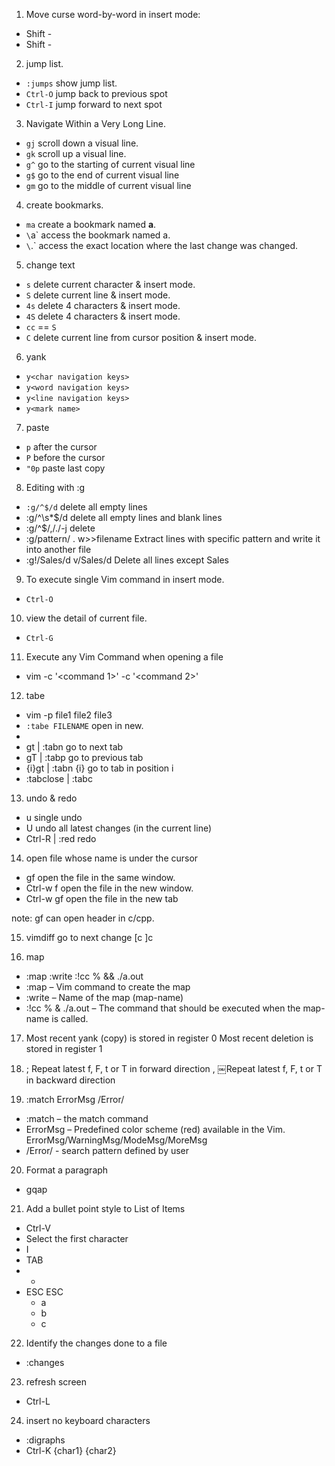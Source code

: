 1. Move curse word-by-word in insert mode: 
- Shift - <Right Arrow> 
- Shift - <Left Arrow> 

2. jump list.
- `:jumps` show jump list.
- `Ctrl-O` jump back to previous spot
- `Ctrl-I` jump forward to next spot

3. Navigate Within a Very Long Line.
- `gj` scroll down a visual line.
- `gk` scroll up a visual line.
- `g^` go to the starting of current visual line
- `g$` go to the end of current visual line
- `gm` go to the middle of current visual line

4. create bookmarks.
- `ma` create a bookmark named **a**.
- `\`a` access the bookmark named a.
- `\`.` access the exact location where the last change was changed.

5. change text
- `s` delete current character & insert mode.
- `S` delete current line & insert mode.
- `4s` delete 4 characters & insert mode.
- `4S` delete 4 characters & insert mode.
- `cc` == `S`
- `C` delete current line from cursor position & insert mode.

6. yank
- `y<char navigation keys>`
- `y<word navigation keys>`
- `y<line navigation keys>`
- `y<mark name>`

7. paste
- `p` after the cursor
- `P` before the cursor
- `"0p` paste last copy

8. Editing with :g
- `:g/^$/d` delete all empty lines
- :g/^\s*$/d delete all empty lines and blank lines
- :g/^$/,/./-j delete 
- :g/pattern/ . w>>filename Extract lines with specific pattern and write it into another file
- :g!/Sales/d v/Sales/d Delete all lines except Sales

9. To execute single Vim command in insert mode.
- `Ctrl-O`

10. view the detail of current file.
- `Ctrl-G`

11. Execute any Vim Command when opening a file
- vim -c '<command 1>' -c '<command 2>' <filename>

12. tabe
- vim -p file1 file2 file3
- `:tabe FILENAME` open in new.
- 
- gt | :tabn     go to next tab
- gT | :tabp    go to previous tab
- {i}gt | :tabn {i}  go to tab in position i
- :tabclose | :tabc 

13. undo & redo
- u single undo
- U undo all latest changes (in the current line)
- Ctrl-R | :red redo

14. open file whose name is under the cursor
- gf open the file in the same window.
- Ctrl-w f open the file in the new window.
- Ctrl-w gf open the file in the new tab

note: gf can open header in c/cpp.

15. vimdiff go to next change [c ]c

16. map 
- :map :write :!cc % && ./a.out
- :map – Vim command to create the map
- :write – Name of the map (map-name)
- :!cc % & ./a.out – The command that should be executed when the map-name is called.

17. Most recent yank (copy) is stored in register 0
Most recent deletion is stored in register 1

18. ; Repeat latest f, F, t or T in forward direction
, ￼Repeat latest f, F, t or T in backward direction

19. :match ErrorMsg /Error/
- :match – the match command
- ErrorMsg – Predefined color scheme (red) available in the Vim. ErrorMsg/WarningMsg/ModeMsg/MoreMsg
- /Error/ - search pattern defined by user

20. Format a paragraph
- gqap

21. Add a bullet point style to List of Items

- Ctrl-V
- Select the first character
- I
- TAB
- *
- ESC ESC
    * a
    * b
    * c

22. Identify the changes done to a file
- :changes

23. refresh screen
- Ctrl-L
24. insert no keyboard characters
- :digraphs
- Ctrl-K {char1} {char2}
